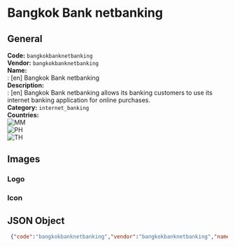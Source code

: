 # Bangkok Bank netbanking 
## General 
**Code:** `bangkokbanknetbanking`  
**Vendor:** `bangkokbanknetbanking`  
**Name:**  
:	[en] Bangkok Bank netbanking  
**Description:**  
: [en] Bangkok Bank netbanking allows its banking customers to use its internet banking application for online purchases.  
**Category:** `internet_banking`  
**Countries:**  
![MM](https://cdnjs.cloudflare.com/ajax/libs/flag-icon-css/3.3.0/flags/4x3/MM.svg#w24)  
![PH](https://cdnjs.cloudflare.com/ajax/libs/flag-icon-css/3.3.0/flags/4x3/PH.svg#w24)  
![TH](https://cdnjs.cloudflare.com/ajax/libs/flag-icon-css/3.3.0/flags/4x3/TH.svg#w24)  
 
## Images 
### Logo 
### Icon 
## JSON Object 
```json
 {"code":"bangkokbanknetbanking","vendor":"bangkokbanknetbanking","name":{"en":"Bangkok Bank netbanking"},"description":{"en":"Bangkok Bank netbanking allows its banking customers to use its internet banking application for online purchases."},"countries":["MM","PH","TH"],"category":"internet_banking"}```  
